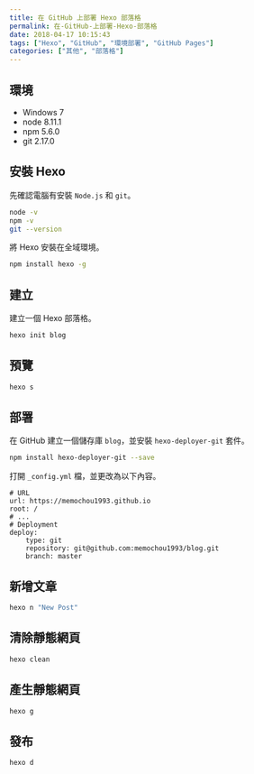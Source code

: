 ```yaml
---
title: 在 GitHub 上部署 Hexo 部落格
permalink: 在-GitHub-上部署-Hexo-部落格
date: 2018-04-17 10:15:43
tags: ["Hexo", "GitHub", "環境部署", "GitHub Pages"]
categories: ["其他", "部落格"]
---
```


## 環境

- Windows 7
- node 8.11.1
- npm 5.6.0
- git 2.17.0

## 安裝 Hexo

先確認電腦有安裝 `Node.js` 和 `git`。

```BASH
node -v
npm -v
git --version
```

將 Hexo 安裝在全域環境。

```BASH
npm install hexo -g
```

## 建立

建立一個 Hexo 部落格。

```BASH
hexo init blog
```

## 預覽

```BASH
hexo s
```

## 部署

在 GitHub 建立一個儲存庫 `blog`，並安裝 `hexo-deployer-git` 套件。

```BASH
npm install hexo-deployer-git --save
```

打開 `_config.yml` 檔，並更改為以下內容。

```ENV
# URL
url: https://memochou1993.github.io
root: /
# ...
# Deployment
deploy:
    type: git
    repository: git@github.com:memochou1993/blog.git
    branch: master
```

## 新增文章

```BASH
hexo n "New Post"
```

## 清除靜態網頁

```BASH
hexo clean
```

## 產生靜態網頁

```BASH
hexo g
```

## 發布

```BASH
hexo d
```

